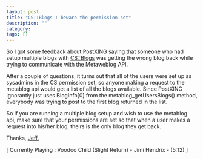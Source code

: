 ```yaml
---
layout: post
title: "CS::Blogs : beware the permission set"
description: ""
category: 
tags: []
---
```

<p>So I got some feedback about <a href="http://PostXING.url123.com/main">PostXING</a> saying that someone who 
had setup multiple blogs with <a href="http://communityserver.org">CS::Blogs</a> was getting the wrong blog 
back while trying to communicate with the Metaweblog API.</p>
<p>After a couple of questions, it turns out that all of the users were set up 
as sysadmins in the CS permission set, so anyone making a request to the 
metablog api would get a list of all the blogs available. Since PostXING 
ignorantly just uses BlogInfo[0] from the metablog_getUsersBlogs() method, 
everybody was trying to post to the first blog returned in the list.</p>
<p>So if you are running a multiple blog setup and wish to use the metablog api, 
make sure that your permissions are set so that when a user makes a request into 
his/her blog, theirs is the only blog they get back.</p>
<p>Thanks, <a href="http://cs.thycotic.net/blogs/jeff_schoolcraft/">Jeff.</a></p>
<p class="media">[ Currently Playing : Voodoo Child (Slight Return) - Jimi Hendrix 
- (5:12) ]</p>